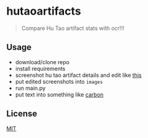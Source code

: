 # hutaoartifacts

> Compare Hu Tao artifact stats with ocr!!!

## Usage

- download/clone repo
- install requirements
- screenshot hu tao artifact details and edit like [this](https://github.com/RealCyGuy/hutaoartifacts/blob/main/example.png)
- put edited screenshots into `images`
- run main.py
- put text into something like [carbon](https://carbon.now.sh/)

## License
[MIT](https://github.com/RealCyGuy/hutaoartifacts/blob/main/LICENSE.md)
